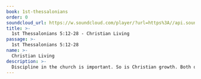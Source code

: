 ```yaml
---
book: 1st-thessalonians
order: 0
soundcloud_url: https://w.soundcloud.com/player/?url=https%3A//api.soundcloud.com/tracks/
title: >-
  1st Thessalonians 5:12-28 - Christian Living
passage: >-
  1st Thessalonians 5:12-28
name: >-
  Christian Living
description: >-
  Discipline in the church is important. So is Christian growth. Both of these things are discussed at the end of the first letter.
---
```


